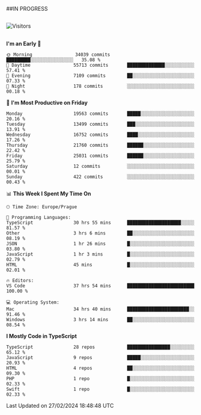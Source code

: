 ##IN PROGRESS
##
![Visitors](https://komarev.com/ghpvc/?username=petrbui&style=for-the-badge&label=Visitors+👀)



##
<!--
[![My GitHub stats](https://github-readme-stats.vercel.app/api?username=petrbui&theme=github_dark)](https://github.com/anuraghazra/github-readme-stats)

[![My wakatime stats](https://github-readme-stats.vercel.app/api/wakatime?username=petrbui&theme=github_dark)](https://github.com/anuraghazra/github-readme-stats)
-->
<!--START_SECTION:waka-->
**I'm an Early 🐤** 

```text
🌞 Morning                34039 commits       █████████░░░░░░░░░░░░░░░░   35.08 % 
🌆 Daytime                55713 commits       ██████████████░░░░░░░░░░░   57.41 % 
🌃 Evening                7109 commits        ██░░░░░░░░░░░░░░░░░░░░░░░   07.33 % 
🌙 Night                  178 commits         ░░░░░░░░░░░░░░░░░░░░░░░░░   00.18 % 
```
📅 **I'm Most Productive on Friday** 

```text
Monday                   19563 commits       █████░░░░░░░░░░░░░░░░░░░░   20.16 % 
Tuesday                  13499 commits       ███░░░░░░░░░░░░░░░░░░░░░░   13.91 % 
Wednesday                16752 commits       ████░░░░░░░░░░░░░░░░░░░░░   17.26 % 
Thursday                 21760 commits       ██████░░░░░░░░░░░░░░░░░░░   22.42 % 
Friday                   25031 commits       ██████░░░░░░░░░░░░░░░░░░░   25.79 % 
Saturday                 12 commits          ░░░░░░░░░░░░░░░░░░░░░░░░░   00.01 % 
Sunday                   422 commits         ░░░░░░░░░░░░░░░░░░░░░░░░░   00.43 % 
```


📊 **This Week I Spent My Time On** 

```text
🕑︎ Time Zone: Europe/Prague

💬 Programming Languages: 
TypeScript               30 hrs 55 mins      ████████████████████░░░░░   81.57 % 
Other                    3 hrs 6 mins        ██░░░░░░░░░░░░░░░░░░░░░░░   08.19 % 
JSON                     1 hr 26 mins        █░░░░░░░░░░░░░░░░░░░░░░░░   03.80 % 
JavaScript               1 hr 3 mins         █░░░░░░░░░░░░░░░░░░░░░░░░   02.79 % 
HTML                     45 mins             █░░░░░░░░░░░░░░░░░░░░░░░░   02.01 % 

🔥 Editors: 
VS Code                  37 hrs 54 mins      █████████████████████████   100.00 % 

💻 Operating System: 
Mac                      34 hrs 40 mins      ███████████████████████░░   91.46 % 
Windows                  3 hrs 14 mins       ██░░░░░░░░░░░░░░░░░░░░░░░   08.54 % 
```

**I Mostly Code in TypeScript** 

```text
TypeScript               28 repos            ████████████████░░░░░░░░░   65.12 % 
JavaScript               9 repos             █████░░░░░░░░░░░░░░░░░░░░   20.93 % 
HTML                     4 repos             ██░░░░░░░░░░░░░░░░░░░░░░░   09.30 % 
PHP                      1 repo              █░░░░░░░░░░░░░░░░░░░░░░░░   02.33 % 
Swift                    1 repo              █░░░░░░░░░░░░░░░░░░░░░░░░   02.33 % 
```




 Last Updated on 27/02/2024 18:48:48 UTC
<!--END_SECTION:waka-->
